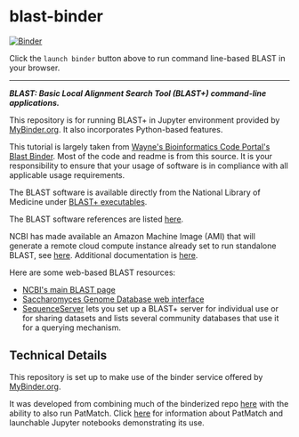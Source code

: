 # blast-binder

[![Binder](https://mybinder.org/badge_logo.svg)](https://mybinder.org/v2/gh/NCBI-Hackathons/ncbi-cloud-tutorials/master?filepath=%2FBLAST%20tutorials%2Findex.ipynb)

Click the `launch binder` button above to run command line-based BLAST in your browser.

------

***BLAST: Basic Local Alignment Search Tool (BLAST+) command-line applications.***

This repository is for running BLAST+ in Jupyter environment provided by [MyBinder.org](https://mybinder.org/). It also incorporates Python-based features.

This tutorial is largely taken from [Wayne's Bioinformatics Code Portal's Blast Binder](https://github.com/fomightez/blast-binder). Most of the code and readme is from this source. It is your responsibility to ensure that your usage of software is in compliance with all applicable usage requirements.

The BLAST software is available directly from the National Library of Medicine under <a href="https://blast.ncbi.nlm.nih.gov/Blast.cgi?CMD=Web&PAGE_TYPE=BlastDocs&DOC_TYPE=Download">BLAST+ executables</a>.

The BLAST software references are listed [here](https://blast.ncbi.nlm.nih.gov/Blast.cgi?CMD=Web&PAGE_TYPE=BlastDocs&DOC_TYPE=References).

NCBI has made available an Amazon Machine Image (AMI) that will generate a remote cloud compute instance already set to run standalone BLAST, see [here](https://blast.ncbi.nlm.nih.gov/Blast.cgi?CMD=Web&PAGE_TYPE=BlastDocs&DOC_TYPE=CloudBlast). Additional documentation is [here](http://ncbi.github.io/blast-cloud/).

Here are some web-based BLAST resources:

* [NCBI's main BLAST page](https://blast.ncbi.nlm.nih.gov/Blast.cgi)
* [Saccharomyces Genome Database web interface](https://www.yeastgenome.org/blast-sgd)
* [SequenceServer](http://www.sequenceserver.com/) lets you set up a BLAST+ server for individual use or for sharing datasets and lists several community databases that use it for a querying mechanism.

Technical Details
-----------------

This repository is set up to make use of the binder service offered by [MyBinder.org](https://mybinder.org/). 

It was developed from combining much of the binderized repo [here](https://github.com/fomightez/qgrid-notebooks) with the ability to also run PatMatch. Click [here](https://github.com/fomightez/patmatch-binder) for information about PatMatch and launchable Jupyter notebooks demonstrating its use.

